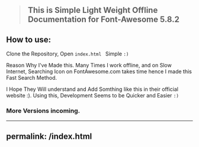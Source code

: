 <h2><blockquote> This is Simple Light Weight Offline Documentation for Font-Awesome 5.8.2 </blockquote></h2>

## How to use:
Clone the Repository, Open ``index.html `` Simple ``:)``

Reason Why I've Made this. Many Times I work offline, and on Slow Internet, Searching Icon on FontAwesome.com takes time hence I made this Fast Search Method.

I Hope They Will understand and Add Somthing like this in their official website :). Using this, Development Seems to be Quicker and Easier  `:)`

### More Versions incoming.


---
permalink: /index.html
---

